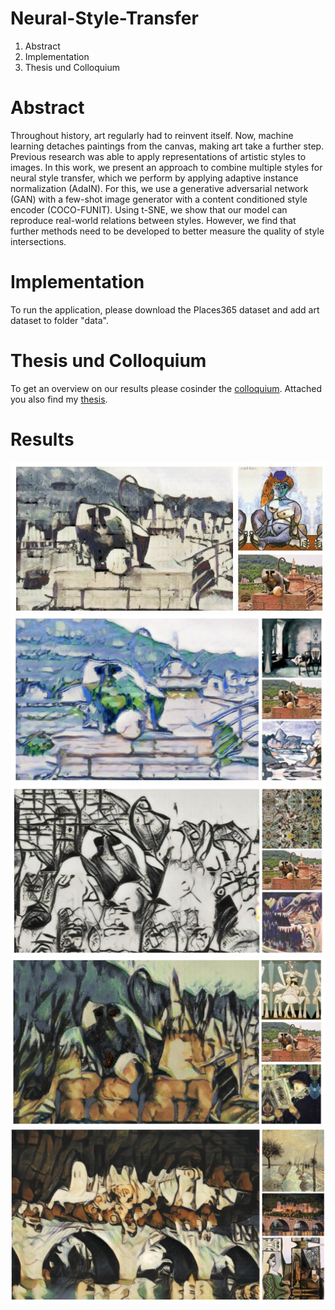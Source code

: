 # Neural-Style-Transfer

1. Abstract
2. Implementation
3. Thesis und Colloquium

# Abstract
Throughout history, art regularly had to reinvent itself. Now, machine learning detaches paintings from the canvas, making art take a further step. Previous research was able to apply representations of artistic styles to images. In this work, we present an approach to combine multiple styles for neural style transfer, which we perform by applying adaptive instance normalization (AdaIN). For this, we use a generative adversarial network (GAN) with a few-shot image generator with a content conditioned style encoder (COCO-FUNIT). Using t-SNE, we show that our model can reproduce real-world relations between styles. However, we find that further methods need to be developed to better measure the quality of style intersections.

# Implementation
To run the application, please download the Places365 dataset and add art dataset to folder "data". 

# Thesis und Colloquium
To get an overview on our results please cosinder the [colloquium](https://github.com/fmunzlin/Neural-Style-Transfer/blob/main/Colloquium_munzlinger.pdf). Attached you also find my [thesis](https://github.com/fmunzlin/Neural-Style-Transfer/blob/main/Masterarbeit_Munzlinger.pdf).

# Results

![Heidelberg Brueckenaffe stylized in the style of Picasso](figures/Ape_1_Picasso.jpg)
![Heidelberg Brueckenaffe stylized in the style of Peploe](figures/Ape_2_1_Peploe.jpg)
![Heidelberg Brueckenaffe stylized in the styles of Pollock and Kirchner](figures/ape_2_2_Pollock_kirchner.jpg)
![Heidelberg Brueckenaffe stylized in the styles of Picasso and Manet](figures/Ape_2_2_Picasso_Manet.jpg)
![Heidelberg castle stylized in the styles of Pissarro and Picasso](figures/HD_2_2_pissarro_picasso.jpg)
